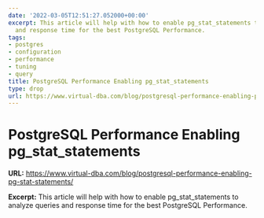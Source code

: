 ```yaml
---
date: '2022-03-05T12:51:27.052000+00:00'
excerpt: This article will help with how to enable pg_stat_statements to analyze queries
  and response time for the best PostgreSQL Performance.
tags:
- postgres
- configuration
- performance
- tuning
- query
title: PostgreSQL Performance Enabling pg_stat_statements
type: drop
url: https://www.virtual-dba.com/blog/postgresql-performance-enabling-pg-stat-statements/
---
```


# PostgreSQL Performance Enabling pg_stat_statements

**URL:** https://www.virtual-dba.com/blog/postgresql-performance-enabling-pg-stat-statements/

**Excerpt:** This article will help with how to enable pg_stat_statements to analyze queries and response time for the best PostgreSQL Performance.
